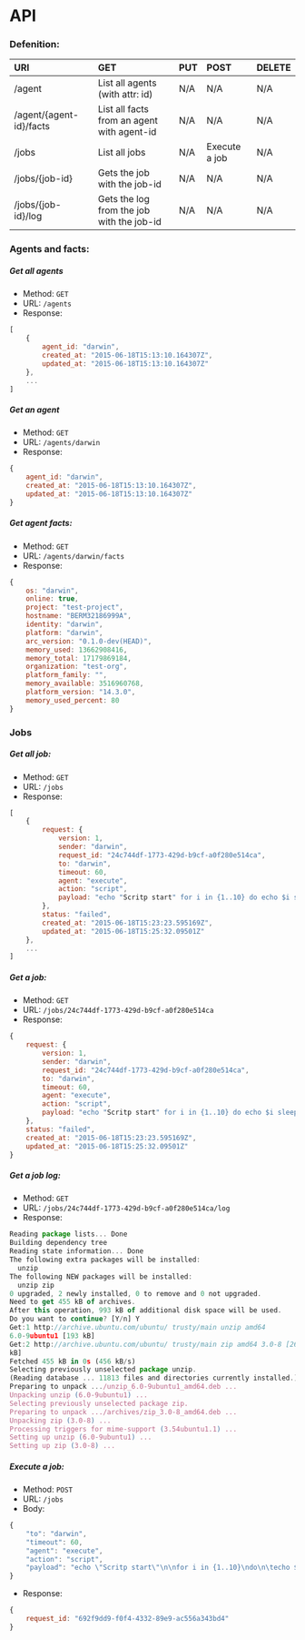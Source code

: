 # API
### Defenition:

| URI                               | GET                                        | PUT                        | POST          | DELETE                    |
|:----------------------------------|:-------------------------------------------|:---------------------------|:--------------|:--------------------------|
| /agent                            | List all agents (with attr: id)            | N/A                        | N/A           | N/A                       |
| /agent/{agent-id}/facts           | List all facts from an agent with agent-id | N/A                        | N/A           | N/A                       |
| /jobs                             | List all jobs                              | N/A                        | Execute a job | N/A                       |
| /jobs/{job-id}                    | Gets the job with the job-id               | N/A                        | N/A           | N/A                      |
| /jobs/{job-id}/log               | Gets the log from the job with the job-id  | N/A                        | N/A           | N/A                       |


### Agents and facts:
##### Get all agents
- Method: `GET`
- URL: `/agents`
- Response:

```javascript
[
	{
		agent_id: "darwin",
		created_at: "2015-06-18T15:13:10.164307Z",
		updated_at: "2015-06-18T15:13:10.164307Z"
	},
	...
]
```

##### Get an agent
- Method: `GET`
- URL: `/agents/darwin`
- Response:

```javascript
{
	agent_id: "darwin",
	created_at: "2015-06-18T15:13:10.164307Z",
	updated_at: "2015-06-18T15:13:10.164307Z"
}
```

##### Get agent facts:
- Method: `GET`
- URL: `/agents/darwin/facts`
- Response:

```javascript
{
	os: "darwin",
	online: true,
	project: "test-project",
	hostname: "BERM32186999A",
	identity: "darwin",
	platform: "darwin",
	arc_version: "0.1.0-dev(HEAD)",
	memory_used: 13662908416,
	memory_total: 17179869184,
	organization: "test-org",
	platform_family: "",
	memory_available: 3516960768,
	platform_version: "14.3.0",
	memory_used_percent: 80
}
```

### Jobs

##### Get all job:
- Method: `GET`
- URL: `/jobs`
- Response:

```javascript
[
	{
		request: {
			version: 1,
			sender: "darwin",
			request_id: "24c744df-1773-429d-b9cf-a0f280e514ca",
			to: "darwin",
			timeout: 60,
			agent: "execute",
			action: "script",
			payload: "echo "Scritp start" for i in {1..10} do echo $i sleep 1s done echo "Scritp done""
		},
		status: "failed",
		created_at: "2015-06-18T15:23:23.595169Z",
		updated_at: "2015-06-18T15:25:32.09501Z"
	},
	...
]
```

##### Get a job:
- Method: `GET`
- URL: `/jobs/24c744df-1773-429d-b9cf-a0f280e514ca`
- Response:

```javascript
{
	request: {
		version: 1,
		sender: "darwin",
		request_id: "24c744df-1773-429d-b9cf-a0f280e514ca",
		to: "darwin",
		timeout: 60,
		agent: "execute",
		action: "script",
		payload: "echo "Scritp start" for i in {1..10} do echo $i sleep 1s done echo "Scritp done""
	},
	status: "failed",
	created_at: "2015-06-18T15:23:23.595169Z",
	updated_at: "2015-06-18T15:25:32.09501Z"
}
```

##### Get a job log:
- Method: `GET`
- URL: `/jobs/24c744df-1773-429d-b9cf-a0f280e514ca/log`
- Response:

```javascript
Reading package lists... Done
Building dependency tree
Reading state information... Done
The following extra packages will be installed:
  unzip
The following NEW packages will be installed:
  unzip zip
0 upgraded, 2 newly installed, 0 to remove and 0 not upgraded.
Need to get 455 kB of archives.
After this operation, 993 kB of additional disk space will be used.
Do you want to continue? [Y/n] Y
Get:1 http://archive.ubuntu.com/ubuntu/ trusty/main unzip amd64
6.0-9ubuntu1 [193 kB]
Get:2 http://archive.ubuntu.com/ubuntu/ trusty/main zip amd64 3.0-8 [262
kB]
Fetched 455 kB in 0s (456 kB/s)
Selecting previously unselected package unzip.
(Reading database ... 11813 files and directories currently installed.)
Preparing to unpack .../unzip_6.0-9ubuntu1_amd64.deb ...
Unpacking unzip (6.0-9ubuntu1) ...
Selecting previously unselected package zip.
Preparing to unpack .../archives/zip_3.0-8_amd64.deb ...
Unpacking zip (3.0-8) ...
Processing triggers for mime-support (3.54ubuntu1.1) ...
Setting up unzip (6.0-9ubuntu1) ...
Setting up zip (3.0-8) ...
```

##### Execute a job:
- Method: `POST`
- URL: `/jobs`
- Body: 

```javascript
{
	"to": "darwin",
	"timeout": 60,
	"agent": "execute",
	"action": "script",
	"payload": "echo \"Scritp start\"\n\nfor i in {1..10}\ndo\n\techo $i\n  sleep 1s\ndone\n\necho \"Scritp done\""
}
```

- Response:

```javascript
{
	request_id: "692f9dd9-f0f4-4332-89e9-ac556a343bd4"
}
```